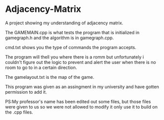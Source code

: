 # Adjacency-Matrix
A project showing my understanding of adjacency matrix.

The GAMEMAIN.cpp is what tests the program that is initialized in gamegraph.h and the algorithm is in gamegraph.cpp.

cmd.txt shows you the type of commands the program accepts.

The program will thell you where there is a romm but unfortunately i couldn't figure out the logic to prevent and alert the user when there is no room to go to in a certain direction.

The gamelayout.txt is the map of the game.

This program was given as an assingment in my university and have gotten permission to add it.

PS:My professor's name has been edited out some files, but those files were given to us so we were not allowed to modify it only use it to build on the .cpp files.

